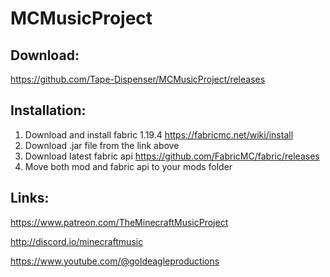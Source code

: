 # MCMusicProject

## Download: 
https://github.com/Tape-Dispenser/MCMusicProject/releases

## Installation:
  1. Download and install fabric 1.19.4 https://fabricmc.net/wiki/install
  2. Download .jar file from the link above
  3. Download latest fabric api https://github.com/FabricMC/fabric/releases
  4. Move both mod and fabric api to your mods folder

## Links:

https://www.patreon.com/TheMinecraftMusicProject

http://discord.io/minecraftmusic

https://www.youtube.com/@goldeagleproductions

